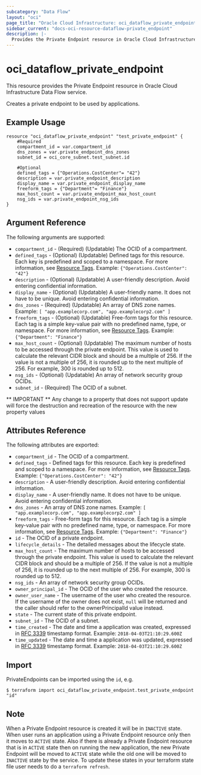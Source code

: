 ```yaml
---
subcategory: "Data Flow"
layout: "oci"
page_title: "Oracle Cloud Infrastructure: oci_dataflow_private_endpoint"
sidebar_current: "docs-oci-resource-dataflow-private_endpoint"
description: |-
  Provides the Private Endpoint resource in Oracle Cloud Infrastructure Data Flow service
---
```


# oci_dataflow_private_endpoint
This resource provides the Private Endpoint resource in Oracle Cloud Infrastructure Data Flow service.

Creates a private endpoint to be used by applications.


## Example Usage

```hcl
resource "oci_dataflow_private_endpoint" "test_private_endpoint" {
	#Required
	compartment_id = var.compartment_id
	dns_zones = var.private_endpoint_dns_zones
	subnet_id = oci_core_subnet.test_subnet.id

	#Optional
	defined_tags = {"Operations.CostCenter"= "42"}
	description = var.private_endpoint_description
	display_name = var.private_endpoint_display_name
	freeform_tags = {"Department"= "Finance"}
	max_host_count = var.private_endpoint_max_host_count
	nsg_ids = var.private_endpoint_nsg_ids
}
```

## Argument Reference

The following arguments are supported:

* `compartment_id` - (Required) (Updatable) The OCID of a compartment. 
* `defined_tags` - (Optional) (Updatable) Defined tags for this resource. Each key is predefined and scoped to a namespace. For more information, see [Resource Tags](https://docs.cloud.oracle.com/iaas/Content/General/Concepts/resourcetags.htm). Example: `{"Operations.CostCenter": "42"}` 
* `description` - (Optional) (Updatable) A user-friendly description. Avoid entering confidential information. 
* `display_name` - (Optional) (Updatable) A user-friendly name. It does not have to be unique. Avoid entering confidential information. 
* `dns_zones` - (Required) (Updatable) An array of DNS zone names. Example: `[ "app.examplecorp.com", "app.examplecorp2.com" ]` 
* `freeform_tags` - (Optional) (Updatable) Free-form tags for this resource. Each tag is a simple key-value pair with no predefined name, type, or namespace. For more information, see [Resource Tags](https://docs.cloud.oracle.com/iaas/Content/General/Concepts/resourcetags.htm). Example: `{"Department": "Finance"}` 
* `max_host_count` - (Optional) (Updatable) The maximum number of hosts to be accessed through the private endpoint. This value is used to calculate the relevant CIDR block and should be a multiple of 256.  If the value is not a multiple of 256, it is rounded up to the next multiple of 256. For example, 300 is rounded up to 512. 
* `nsg_ids` - (Optional) (Updatable) An array of network security group OCIDs. 
* `subnet_id` - (Required) The OCID of a subnet. 


** IMPORTANT **
Any change to a property that does not support update will force the destruction and recreation of the resource with the new property values

## Attributes Reference

The following attributes are exported:

* `compartment_id` - The OCID of a compartment. 
* `defined_tags` - Defined tags for this resource. Each key is predefined and scoped to a namespace. For more information, see [Resource Tags](https://docs.cloud.oracle.com/iaas/Content/General/Concepts/resourcetags.htm). Example: `{"Operations.CostCenter": "42"}` 
* `description` - A user-friendly description. Avoid entering confidential information. 
* `display_name` - A user-friendly name. It does not have to be unique. Avoid entering confidential information. 
* `dns_zones` - An array of DNS zone names. Example: `[ "app.examplecorp.com", "app.examplecorp2.com" ]` 
* `freeform_tags` - Free-form tags for this resource. Each tag is a simple key-value pair with no predefined name, type, or namespace. For more information, see [Resource Tags](https://docs.cloud.oracle.com/iaas/Content/General/Concepts/resourcetags.htm). Example: `{"Department": "Finance"}` 
* `id` - The OCID of a private endpoint. 
* `lifecycle_details` - The detailed messages about the lifecycle state. 
* `max_host_count` - The maximum number of hosts to be accessed through the private endpoint. This value is used to calculate the relevant CIDR block and should be a multiple of 256.  If the value is not a multiple of 256, it is rounded up to the next multiple of 256. For example, 300 is rounded up to 512. 
* `nsg_ids` - An array of network security group OCIDs. 
* `owner_principal_id` - The OCID of the user who created the resource. 
* `owner_user_name` - The username of the user who created the resource.  If the username of the owner does not exist, `null` will be returned and the caller should refer to the ownerPrincipalId value instead. 
* `state` - The current state of this private endpoint. 
* `subnet_id` - The OCID of a subnet. 
* `time_created` - The date and time a application was created, expressed in [RFC 3339](https://tools.ietf.org/html/rfc3339) timestamp format. Example: `2018-04-03T21:10:29.600Z` 
* `time_updated` - The date and time a application was updated, expressed in [RFC 3339](https://tools.ietf.org/html/rfc3339) timestamp format. Example: `2018-04-03T21:10:29.600Z` 

## Import

PrivateEndpoints can be imported using the `id`, e.g.

```
$ terraform import oci_dataflow_private_endpoint.test_private_endpoint "id"
```

## Note

When a Private Endpoint resource is created it will be in `INACTIVE` state. When user runs an application using a Private Endpoint resource only then it moves to `ACTIVE` state. Also if there is already a Private Endpoint resource that is in `ACTIVE` state then on running the new application, the new Private Endpoint will be moved to `ACTIVE` state while the old one will be moved to `INACTIVE` state by the service. To update these states in your terraform state file user needs to do a `terraform refresh`.

